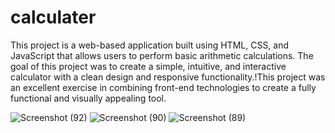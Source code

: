 # calculater 

This project is a web-based application built using HTML, CSS, and JavaScript that allows users to perform basic arithmetic calculations. The goal of this project was to create a simple, intuitive, and interactive calculator with a clean design and responsive functionality.!This project was an excellent exercise in combining front-end technologies to create a fully functional and visually appealing tool. 

![Screenshot (92)](https://github.com/user-attachments/assets/efaa034d-168e-4e7f-ba5e-3c4db756a964)
![Screenshot (90)](https://github.com/user-attachments/assets/d09ab080-4eae-4fc1-9edb-b4d929858ee5)
![Screenshot (89)](https://github.com/user-attachments/assets/ca832e4b-0195-4f48-b9a5-0e0e3591921a)
